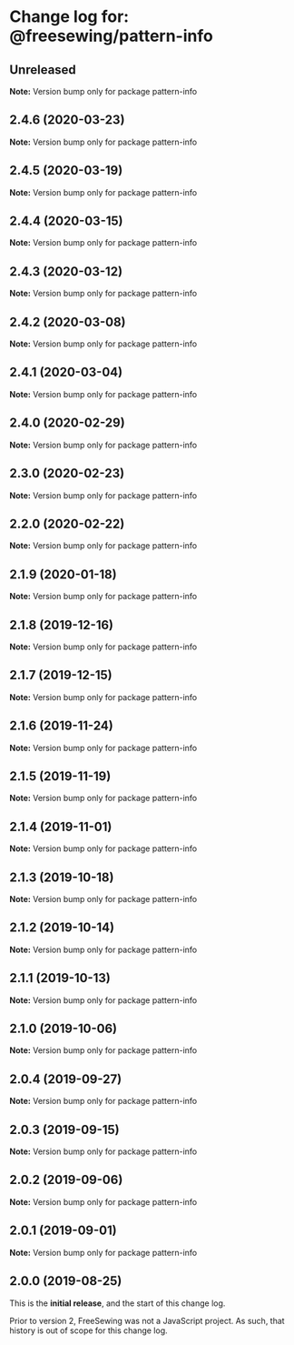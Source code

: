 # Change log for: @freesewing/pattern-info


## Unreleased

**Note:** Version bump only for package pattern-info


## 2.4.6 (2020-03-23)

**Note:** Version bump only for package pattern-info


## 2.4.5 (2020-03-19)

**Note:** Version bump only for package pattern-info


## 2.4.4 (2020-03-15)

**Note:** Version bump only for package pattern-info


## 2.4.3 (2020-03-12)

**Note:** Version bump only for package pattern-info


## 2.4.2 (2020-03-08)

**Note:** Version bump only for package pattern-info


## 2.4.1 (2020-03-04)

**Note:** Version bump only for package pattern-info


## 2.4.0 (2020-02-29)

**Note:** Version bump only for package pattern-info


## 2.3.0 (2020-02-23)

**Note:** Version bump only for package pattern-info


## 2.2.0 (2020-02-22)

**Note:** Version bump only for package pattern-info


## 2.1.9 (2020-01-18)

**Note:** Version bump only for package pattern-info


## 2.1.8 (2019-12-16)

**Note:** Version bump only for package pattern-info


## 2.1.7 (2019-12-15)

**Note:** Version bump only for package pattern-info


## 2.1.6 (2019-11-24)

**Note:** Version bump only for package pattern-info


## 2.1.5 (2019-11-19)

**Note:** Version bump only for package pattern-info


## 2.1.4 (2019-11-01)

**Note:** Version bump only for package pattern-info


## 2.1.3 (2019-10-18)

**Note:** Version bump only for package pattern-info


## 2.1.2 (2019-10-14)

**Note:** Version bump only for package pattern-info


## 2.1.1 (2019-10-13)

**Note:** Version bump only for package pattern-info


## 2.1.0 (2019-10-06)

**Note:** Version bump only for package pattern-info


## 2.0.4 (2019-09-27)

**Note:** Version bump only for package pattern-info


## 2.0.3 (2019-09-15)

**Note:** Version bump only for package pattern-info


## 2.0.2 (2019-09-06)

**Note:** Version bump only for package pattern-info


## 2.0.1 (2019-09-01)

**Note:** Version bump only for package pattern-info




## 2.0.0 (2019-08-25)

This is the **initial release**, and the start of this change log.

Prior to version 2, FreeSewing was not a JavaScript project.
As such, that history is out of scope for this change log.
